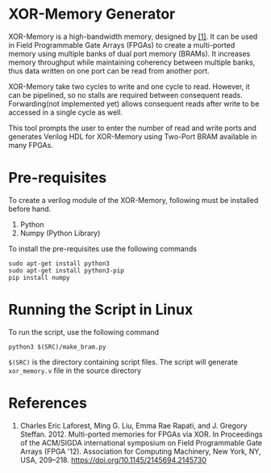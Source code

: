 # XOR-Memory Generator
XOR-Memory is a high-bandwidth memory, designed by [[1]](https://dl.acm.org/doi/10.1145/2145694.2145730). It can be used in Field Programmable Gate Arrays (FPGAs) to create a multi-ported memory using multiple banks of dual port memory (BRAMs). It increases memory throughput while maintaining coherency between multiple banks, thus data written on one port can be read from another port.

XOR-Memory take two cycles to write and one cycle to read. However, it can be pipelined, so no stalls are required between consequent reads. Forwarding(not implemented yet) allows consequent reads after write to be accessed in a single cycle as well.

This tool prompts the user to enter the number of read and write ports and generates Verilog HDL for XOR-Memory using Two-Port BRAM available in many FPGAs.

# Pre-requisites
To create a verilog module of the XOR-Memory, following must be installed before hand.
1. Python 
2. Numpy (Python Library)

To install the pre-requisites use the following commands
```
sudo apt-get install python3
sudo apt-get install python3-pip
pip install numpy
```

# Running the Script in Linux
To run the script, use the following command
```
python3 $(SRC)/make_bram.py
```
`$(SRC)` is the directory containing script files. The script will generate `xor_memory.v` file in the source directory 


# References
1. Charles Eric Laforest, Ming G. Liu, Emma Rae Rapati, and J. Gregory Steffan. 2012. Multi-ported memories for FPGAs via XOR. In Proceedings of the ACM/SIGDA international symposium on Field Programmable Gate Arrays (FPGA '12). Association for Computing Machinery, New York, NY, USA, 209–218. https://doi.org/10.1145/2145694.2145730
